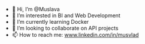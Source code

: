 - 👋 Hi, I’m @Muslava
- 👀 I’m interested in BI and Web Development
- 🌱 I’m currently learning Docker
- 💞️ I’m looking to collaborate on API projects
- 📫 How to reach me: www.linkedin.com/in/musvlad

<!---
Muslava/Muslava is a ✨ special ✨ repository because its `README.md` (this file) appears on your GitHub profile.
You can click the Preview link to take a look at your changes.
--->
